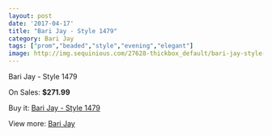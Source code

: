 ```yaml
---
layout: post
date: '2017-04-17'
title: "Bari Jay - Style 1479"
category: Bari Jay
tags: ["prom","beaded","style","evening","elegant"]
image: http://img.sequinious.com/27628-thickbox_default/bari-jay-style-1479.jpg
---
```

Bari Jay - Style 1479

On Sales: **$271.99**
<a href="https://www.sequinious.com/bari-jay/3881-bari-jay-style-1479.html"><amp-img layout="responsive" width="600" height="600" src="//img.sequinious.com/27628-thickbox_default/bari-jay-style-1479.jpg" alt="Bari Jay - Style 1479 0" /></a>
<a href="https://www.sequinious.com/bari-jay/3881-bari-jay-style-1479.html"><amp-img layout="responsive" width="600" height="600" src="//img.sequinious.com/27630-thickbox_default/bari-jay-style-1479.jpg" alt="Bari Jay - Style 1479 1" /></a>
<a href="https://www.sequinious.com/bari-jay/3881-bari-jay-style-1479.html"><amp-img layout="responsive" width="600" height="600" src="//img.sequinious.com/27629-thickbox_default/bari-jay-style-1479.jpg" alt="Bari Jay - Style 1479 2" /></a>

Buy it: [Bari Jay - Style 1479](https://www.sequinious.com/bari-jay/3881-bari-jay-style-1479.html "Bari Jay - Style 1479")

View more: [Bari Jay](https://www.sequinious.com/17-bari-jay "Bari Jay")